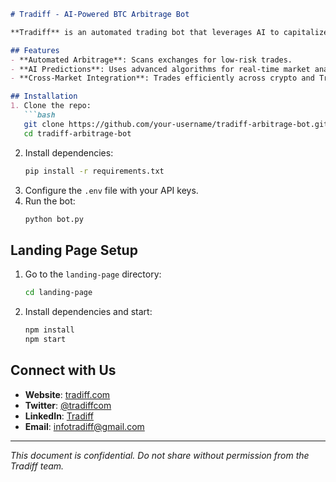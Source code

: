 ```markdown
# Tradiff - AI-Powered BTC Arbitrage Bot

**Tradiff** is an automated trading bot that leverages AI to capitalize on arbitrage opportunities between Bitcoin and traditional finance markets.

## Features
- **Automated Arbitrage**: Scans exchanges for low-risk trades.
- **AI Predictions**: Uses advanced algorithms for real-time market analysis.
- **Cross-Market Integration**: Trades efficiently across crypto and TradFi markets.

## Installation
1. Clone the repo:
   ```bash
   git clone https://github.com/your-username/tradiff-arbitrage-bot.git
   cd tradiff-arbitrage-bot
   ```
2. Install dependencies:
   ```bash
   pip install -r requirements.txt
   ```
3. Configure the `.env` file with your API keys.
4. Run the bot:
   ```bash
   python bot.py
   ```

## Landing Page Setup
1. Go to the `landing-page` directory:
   ```bash
   cd landing-page
   ```
2. Install dependencies and start:
   ```bash
   npm install
   npm start
   ```

## Connect with Us
- **Website**: [tradiff.com](https://www.tradiff.com/)
- **Twitter**: [@tradiffcom](https://x.com/tradiffcom)
- **LinkedIn**: [Tradiff](https://www.linkedin.com/company/tradiff/)
- **Email**: infotradiff@gmail.com

---

*This document is confidential. Do not share without permission from the Tradiff team.*
```
